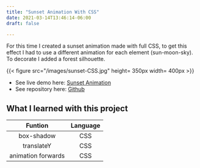 ```yaml
---
title: "Sunset Animation With CSS"
date: 2021-03-14T13:46:14-06:00
draft: false

---
```


For this time I created a sunset animation made with full CSS, to get this effect I had to use a different animation for each element (sun-moon-sky). To decorate I added a forest silhouette.

{{< figure src="/images/sunset-CSS.jpg" height= 350px width= 400px >}}

- See live demo here: [Sunset Animation](https://jorgesolatre.github.io/Sunset-Animation-CSS/)
- See repository here: [Github](https://github.com/jorgesolatre/Sunset-Animation-CSS)

## What I learned with this project

| Funtion | Language |
| :----:  | :-------------: |
| box-shadow|CSS |
| translateY | CSS |
| animation forwards | CSS |
